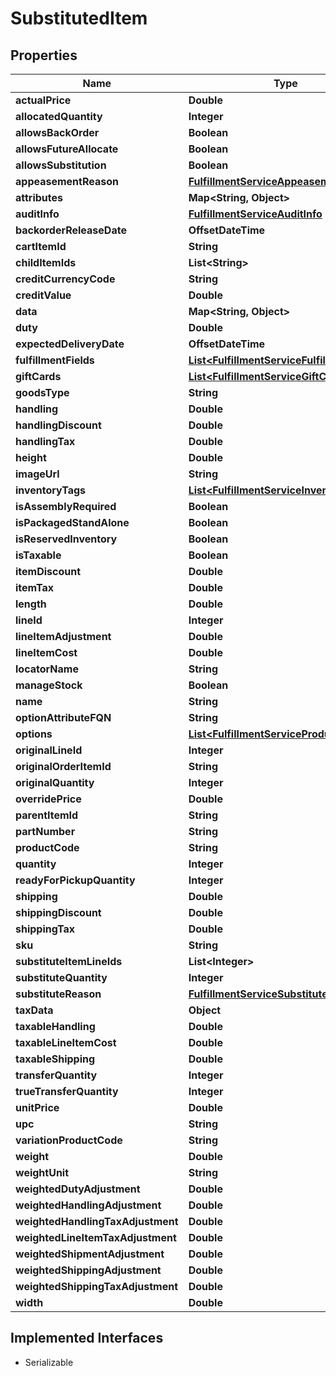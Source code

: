 

# SubstitutedItem


## Properties

| Name | Type | Description | Notes |
|------------ | ------------- | ------------- | -------------|
|**actualPrice** | **Double** |  |  [optional] |
|**allocatedQuantity** | **Integer** |  |  [optional] |
|**allowsBackOrder** | **Boolean** |  |  [optional] |
|**allowsFutureAllocate** | **Boolean** |  |  [optional] |
|**allowsSubstitution** | **Boolean** |  |  [optional] |
|**appeasementReason** | [**FulfillmentServiceAppeasementReason**](FulfillmentServiceAppeasementReason.md) |  |  [optional] |
|**attributes** | **Map&lt;String, Object&gt;** |  |  [optional] |
|**auditInfo** | [**FulfillmentServiceAuditInfo**](FulfillmentServiceAuditInfo.md) |  |  [optional] |
|**backorderReleaseDate** | **OffsetDateTime** |  |  [optional] |
|**cartItemId** | **String** |  |  [optional] |
|**childItemIds** | **List&lt;String&gt;** |  |  [optional] |
|**creditCurrencyCode** | **String** |  |  [optional] |
|**creditValue** | **Double** |  |  [optional] |
|**data** | **Map&lt;String, Object&gt;** |  |  [optional] |
|**duty** | **Double** |  |  [optional] |
|**expectedDeliveryDate** | **OffsetDateTime** |  |  [optional] |
|**fulfillmentFields** | [**List&lt;FulfillmentServiceFulfillmentField&gt;**](FulfillmentServiceFulfillmentField.md) |  |  [optional] |
|**giftCards** | [**List&lt;FulfillmentServiceGiftCard&gt;**](FulfillmentServiceGiftCard.md) |  |  [optional] |
|**goodsType** | **String** |  |  [optional] |
|**handling** | **Double** |  |  [optional] |
|**handlingDiscount** | **Double** |  |  [optional] |
|**handlingTax** | **Double** |  |  [optional] |
|**height** | **Double** |  |  [optional] |
|**imageUrl** | **String** |  |  [optional] |
|**inventoryTags** | [**List&lt;FulfillmentServiceInventoryTag&gt;**](FulfillmentServiceInventoryTag.md) |  |  [optional] |
|**isAssemblyRequired** | **Boolean** |  |  [optional] |
|**isPackagedStandAlone** | **Boolean** |  |  [optional] |
|**isReservedInventory** | **Boolean** |  |  [optional] |
|**isTaxable** | **Boolean** |  |  [optional] |
|**itemDiscount** | **Double** |  |  [optional] |
|**itemTax** | **Double** |  |  [optional] |
|**length** | **Double** |  |  [optional] |
|**lineId** | **Integer** |  |  [optional] |
|**lineItemAdjustment** | **Double** |  |  [optional] |
|**lineItemCost** | **Double** |  |  [optional] |
|**locatorName** | **String** |  |  [optional] |
|**manageStock** | **Boolean** |  |  [optional] |
|**name** | **String** |  |  [optional] |
|**optionAttributeFQN** | **String** |  |  [optional] |
|**options** | [**List&lt;FulfillmentServiceProductOption&gt;**](FulfillmentServiceProductOption.md) |  |  [optional] |
|**originalLineId** | **Integer** |  |  [optional] |
|**originalOrderItemId** | **String** |  |  [optional] |
|**originalQuantity** | **Integer** |  |  [optional] |
|**overridePrice** | **Double** |  |  [optional] |
|**parentItemId** | **String** |  |  [optional] |
|**partNumber** | **String** |  |  [optional] |
|**productCode** | **String** |  |  [optional] |
|**quantity** | **Integer** |  |  [optional] |
|**readyForPickupQuantity** | **Integer** |  |  [optional] |
|**shipping** | **Double** |  |  [optional] |
|**shippingDiscount** | **Double** |  |  [optional] |
|**shippingTax** | **Double** |  |  [optional] |
|**sku** | **String** |  |  [optional] |
|**substituteItemLineIds** | **List&lt;Integer&gt;** |  |  [optional] |
|**substituteQuantity** | **Integer** |  |  [optional] |
|**substituteReason** | [**FulfillmentServiceSubstituteReason**](FulfillmentServiceSubstituteReason.md) |  |  [optional] |
|**taxData** | **Object** |  |  [optional] |
|**taxableHandling** | **Double** |  |  [optional] |
|**taxableLineItemCost** | **Double** |  |  [optional] |
|**taxableShipping** | **Double** |  |  [optional] |
|**transferQuantity** | **Integer** |  |  [optional] |
|**trueTransferQuantity** | **Integer** |  |  [optional] |
|**unitPrice** | **Double** |  |  [optional] |
|**upc** | **String** |  |  [optional] |
|**variationProductCode** | **String** |  |  [optional] |
|**weight** | **Double** |  |  [optional] |
|**weightUnit** | **String** |  |  [optional] |
|**weightedDutyAdjustment** | **Double** |  |  [optional] |
|**weightedHandlingAdjustment** | **Double** |  |  [optional] |
|**weightedHandlingTaxAdjustment** | **Double** |  |  [optional] |
|**weightedLineItemTaxAdjustment** | **Double** |  |  [optional] |
|**weightedShipmentAdjustment** | **Double** |  |  [optional] |
|**weightedShippingAdjustment** | **Double** |  |  [optional] |
|**weightedShippingTaxAdjustment** | **Double** |  |  [optional] |
|**width** | **Double** |  |  [optional] |


## Implemented Interfaces

* Serializable


